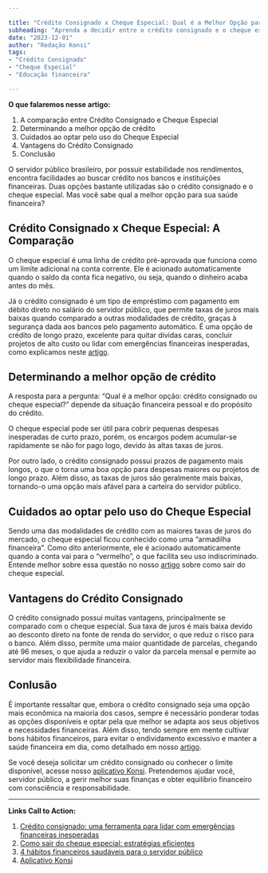```yaml
---

title: "Crédito Consignado x Cheque Especial: Qual é a Melhor Opção para o Servidor Público?"
subheading: "Aprenda a decidir entre o crédito consignado e o cheque especial, e compreenda quando cada opção é mais vantajosa."
date: "2023-12-01"
author: "Redação Konsi"
tags:
- "Crédito Consignado"
- "Cheque Especial"
- "Educação financeira"

---
```


**O que falaremos nesse artigo:**

1. A comparação entre Crédito Consignado e Cheque Especial
2. Determinando a melhor opção de crédito 
3. Cuidados ao optar pelo uso do Cheque Especial
4. Vantagens do Crédito Consignado  
5. Conclusão

O servidor público brasileiro, por possuir estabilidade nos rendimentos, encontra facilidades ao buscar crédito nos bancos e instituições financeiras. Duas opções bastante utilizadas são o crédito consignado e o cheque especial. Mas você sabe qual a melhor opção para sua saúde financeira?

## Crédito Consignado x Cheque Especial: A Comparação

O cheque especial é uma linha de crédito pré-aprovada que funciona como um limite adicional na conta corrente. Ele é acionado automaticamente quando o saldo da conta fica negativo, ou seja, quando o dinheiro acaba antes do mês.

Já o crédito consignado é um tipo de empréstimo com pagamento em débito direto no salário do servidor público, que permite taxas de juros mais baixas quando comparado a outras modalidades de crédito, graças à segurança dada aos bancos pelo pagamento automático. É uma opção de crédito de longo prazo, excelente para quitar dívidas caras, concluir projetos de alto custo ou lidar com emergências financeiras inesperadas, como explicamos neste [artigo](konsi.com.br/postagens/crdito-consignado-uma-ferramenta-para-lidar-com-emergncias-financeiras-inesperadas).

## Determinando a melhor opção de crédito 

A resposta para a pergunta: “Qual é a melhor opção: crédito consignado ou cheque especial?” depende da situação financeira pessoal e do propósito do crédito.

O cheque especial pode ser útil para cobrir pequenas despesas inesperadas de curto prazo, porém, os encargos podem acumular-se rapidamente se não for pago logo, devido às altas taxas de juros.

Por outro lado, o crédito consignado possui prazos de pagamento mais longos, o que o torna uma boa opção para despesas maiores ou projetos de longo prazo. Além disso, as taxas de juros são geralmente mais baixas, tornando-o uma opção mais afável para a carteira do servidor público.

## Cuidados ao optar pelo uso do Cheque Especial

Sendo uma das modalidades de crédito com as maiores taxas de juros do mercado, o cheque especial ficou conhecido como uma “armadilha financeira”. Como dito anteriormente, ele é acionado automaticamente quando a conta vai para o “vermelho”, o que facilita seu uso indiscriminado. Entende melhor sobre essa questão no nosso [artigo](konsi.com.br/postagens/como-sair-do-cheque-especial-como-servidor-pblico-estratgias-eficientes) sobre como sair do cheque especial.

## Vantagens do Crédito Consignado       

O crédito consignado possui muitas vantagens, principalmente se comparado com o cheque especial. Sua taxa de juros é mais baixa devido ao desconto direto na fonte de renda do servidor, o que reduz o risco para o banco. Além disso, permite uma maior quantidade de parcelas, chegando até 96 meses, o que ajuda a reduzir o valor da parcela mensal e permite ao servidor mais flexibilidade financeira.

## Conlusão

É importante ressaltar que, embora o crédito consignado seja uma opção mais econômica na maioria dos casos, sempre é necessário ponderar todas as opções disponíveis e optar pela que melhor se adapta aos seus objetivos e necessidades financeiras. Além disso, tendo sempre em mente cultivar bons hábitos financeiros, para evitar o endividamento excessivo e manter a saúde financeira em dia, como detalhado em nosso [artigo](konsi.com.br/postagens/4-habitos-financeiros-saudaveis-servidor-publico).

Se você deseja solicitar um crédito consignado ou conhecer o limite disponível, acesse nosso [aplicativo Konsi](konsi.com.br/download-aplicativo). Pretendemos ajudar você, servidor público, a gerir melhor suas finanças e obter equilíbrio financeiro com consciência e responsabilidade. 

---

**Links Call to Action:**

1. [Crédito consignado: uma ferramenta para lidar com emergências financeiras inesperadas](konsi.com.br/postagens/crdito-consignado-uma-ferramenta-para-lidar-com-emergncias-financeiras-inesperadas)
2. [Como sair do cheque especial: estratégias eficientes](konsi.com.br/postagens/como-sair-do-cheque-especial-como-servidor-pblico-estratgias-eficientes)
3. [4 hábitos financeiros saudáveis para o servidor público](konsi.com.br/postagens/4-habitos-financeiros-saudaveis-servidor-publico)
4. [Aplicativo Konsi](konsi.com.br/download-aplicativo)